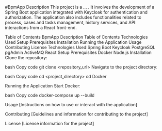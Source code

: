 #BpmApp
Description
This project is a ... . It involves the development of a Spring Boot application integrated with Keycloak for authentication and authorization. The application also includes functionalities related to process, cases and tasks management, history services, and API interactions from a React front-end.

Table of Contents
BpmApp
Description
Table of Contents
Technologies Used
Setup
Prerequisites
Installation
Running the Application
Usage
Contributing
License
Technologies Used
Spring Boot
Keycloak
PostgreSQL
pgAdmin
ActiveMQ
React
Setup
Prerequisites
Docker
Node.js
Installation
Clone the repository:

bash
Copy code
git clone <repository_url>
Navigate to the project directory:

bash
Copy code
cd <project_directory>
cd Docker

Running the Application
Start Docker:

bash
Copy code
docker-compose up --build

Usage
[Instructions on how to use or interact with the application]

Contributing
[Guidelines and information for contributing to the project]

License
[License information for the project]
